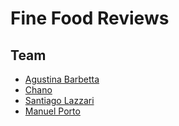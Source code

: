 # Fine Food Reviews

## Team
* [Agustina Barbetta](https://github.com/abrden)
* [Chano](http://bit.ly/2buPwCG)
* [Santiago Lazzari](https://github.com/SantiagoLazzari)
* [Manuel Porto](https://github.com/manuporto)
